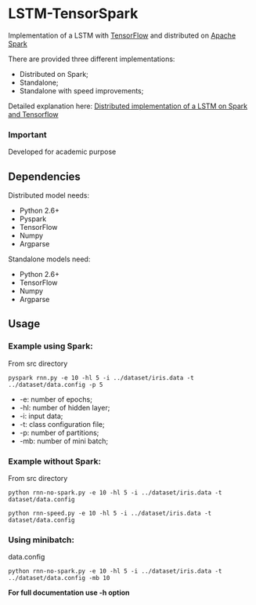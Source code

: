 # LSTM-TensorSpark

Implementation of a LSTM with [TensorFlow](https://www.tensorflow.org/) and distributed on [Apache Spark](http://spark.apache.org/) 

There are provided three different implementations:

- Distributed on Spark;
- Standalone;
- Standalone with speed improvements;

Detailed explanation here: [Distributed implementation of a LSTM on Spark and Tensorflow](http://www.slideshare.net/emanueldinardo/distributed-implementation-of-a-lstm-on-spark-and-tensorflow-69787635)

### Important

Developed for academic purpose


## Dependencies

Distributed model needs:
- Python 2.6+
- Pyspark
- TensorFlow
- Numpy
- Argparse

Standalone models need:
- Python 2.6+
- TensorFlow
- Numpy
- Argparse


## Usage

### Example using Spark: 

From src directory

```
pyspark rnn.py -e 10 -hl 5 -i ../dataset/iris.data -t ../dataset/data.config -p 5 
```

* -e: number of epochs;
* -hl: number of hidden layer;
* -i: input data;
* -t: class configuration file;
* -p: number of partitions;
* -mb: number of mini batch;

### Example without Spark:

From src directory

```
python rnn-no-spark.py -e 10 -hl 5 -i ../dataset/iris.data -t dataset/data.config
```
```
python rnn-speed.py -e 10 -hl 5 -i ../dataset/iris.data -t dataset/data.config
```

### Using minibatch:

data.config

```
python rnn-no-spark.py -e 10 -hl 5 -i ../dataset/iris.data -t ../dataset/data.config -mb 10
```

**For full documentation use -h option**